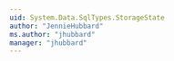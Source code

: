 ```yaml
---
uid: System.Data.SqlTypes.StorageState
author: "JennieHubbard"
ms.author: "jhubbard"
manager: "jhubbard"
---
```

